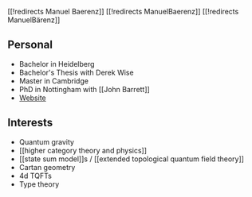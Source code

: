 [[!redirects Manuel Baerenz]]
[[!redirects ManuelBaerenz]]
[[!redirects ManuelBärenz]]
## Personal ##
* Bachelor in Heidelberg
* Bachelor's Thesis with Derek Wise
* Master in Cambridge
* PhD in Nottingham with [[John Barrett]]
* [Website](http://manuelbaerenz.de/)


## Interests ##
* Quantum gravity
* [[higher category theory and physics]]
* [[state sum model]]s / [[extended topological quantum field theory]]
* Cartan geometry
* 4d TQFTs
* Type theory